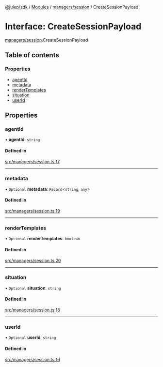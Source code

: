 [@julep/sdk](../README.md) / [Modules](../modules.md) / [managers/session](../modules/managers_session.md) / CreateSessionPayload

# Interface: CreateSessionPayload

[managers/session](../modules/managers_session.md).CreateSessionPayload

## Table of contents

### Properties

- [agentId](managers_session.CreateSessionPayload.md#agentid)
- [metadata](managers_session.CreateSessionPayload.md#metadata)
- [renderTemplates](managers_session.CreateSessionPayload.md#rendertemplates)
- [situation](managers_session.CreateSessionPayload.md#situation)
- [userId](managers_session.CreateSessionPayload.md#userid)

## Properties

### agentId

• **agentId**: `string`

#### Defined in

[src/managers/session.ts:17](https://github.com/julep-ai/julep/blob/e8090dd48d97bd59afa293cb58bcf537dfaabad3/sdks/ts/src/managers/session.ts#L17)

___

### metadata

• `Optional` **metadata**: `Record`\<`string`, `any`\>

#### Defined in

[src/managers/session.ts:19](https://github.com/julep-ai/julep/blob/e8090dd48d97bd59afa293cb58bcf537dfaabad3/sdks/ts/src/managers/session.ts#L19)

___

### renderTemplates

• `Optional` **renderTemplates**: `boolean`

#### Defined in

[src/managers/session.ts:20](https://github.com/julep-ai/julep/blob/e8090dd48d97bd59afa293cb58bcf537dfaabad3/sdks/ts/src/managers/session.ts#L20)

___

### situation

• `Optional` **situation**: `string`

#### Defined in

[src/managers/session.ts:18](https://github.com/julep-ai/julep/blob/e8090dd48d97bd59afa293cb58bcf537dfaabad3/sdks/ts/src/managers/session.ts#L18)

___

### userId

• `Optional` **userId**: `string`

#### Defined in

[src/managers/session.ts:16](https://github.com/julep-ai/julep/blob/e8090dd48d97bd59afa293cb58bcf537dfaabad3/sdks/ts/src/managers/session.ts#L16)
